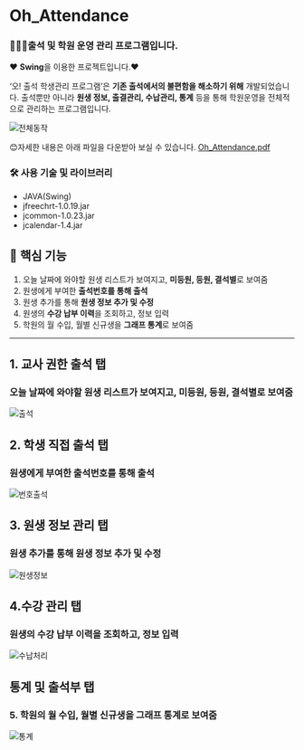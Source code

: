 # Oh_Attendance
### 👩‍👧‍👦출석 및 학원 운영 관리 프로그램입니다.

❤️ **Swing**을 이용한 프로젝트입니다.❤️

‘오! 출석 학생관리 프로그램’은 **기존 출석에서의 불편함을 해소하기 위해** 개발되었습니다.
출석뿐만 아니라 **원생 정보, 출결관리, 수납관리, 통계** 등을 통해 학원운영을 전체적으로 관리하는 프로그램입니다.

![전체동작](https://user-images.githubusercontent.com/106574819/200180248-97e6f3f6-3815-474e-a971-3e81b8d6c6af.gif)

😊자세한 내용은 아래 파일을 다운받아 보실 수 있습니다.
[Oh_Attendance.pdf](https://github.com/IrisNamu/ANABADA/files/9946200/Oh_Attendance.pdf)


### 🛠️ 사용 기술 및 라이브러리

- JAVA(Swing)
- jfreechrt-1.0.19.jar
- jcommon-1.0.23.jar
- jcalendar-1.4.jar

## 📱 핵심 기능
1. 오늘 날짜에 와야할 원생 리스트가 보여지고, **미등원, 등원, 결석별**로 보여줌
2. 원생에게 부여한 **출석번호를 통해 출석** 
3. 원생 추가를 통해  **원생 정보 추가 및 수정** 
4. 원생의 **수강 납부 이력**을 조회하고, 정보 입력
5. 학원의 월 수입, 월별 신규생을 **그래프 통계**로 보여줌

---

## 1. 교사 권한 출석 탭
### 오늘 날짜에 와야할 원생 리스트가 보여지고, **미등원, 등원, 결석별**로 보여줌
![출석](https://user-images.githubusercontent.com/106574819/200180259-7525ae8a-e861-4edb-8407-46b803ac28b5.gif)
## 2. 학생 직접 출석 탭
### 원생에게 부여한 **출석번호를 통해 출석**
![번호출석](https://user-images.githubusercontent.com/106574819/200180251-3c2fc921-44cc-427f-b7e4-dda767f6bfb9.gif)
## 3. 원생 정보 관리 탭 
### 원생 추가를 통해  **원생 정보 추가 및 수정**
![원생정보](https://user-images.githubusercontent.com/106574819/200180289-441406c5-17d1-4289-be6d-05e16cd024fe.gif)
## 4.수강 관리 탭 
### 원생의 **수강 납부 이력**을 조회하고, 정보 입력
![수납처리](https://user-images.githubusercontent.com/106574819/200180275-c27f4bed-14fb-4477-a260-db660c21a4fa.gif)
## 통계 및 출석부 탭
### 5. 학원의 월 수입, 월별 신규생을 **그래프 통계**로 보여줌
![통계](https://user-images.githubusercontent.com/106574819/200180298-0f0c81f9-edcd-4b1d-a323-432ce05201aa.gif)
